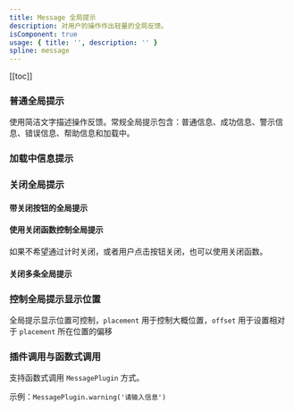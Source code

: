 ```yaml
---
title: Message 全局提示
description: 对用户的操作作出轻量的全局反馈。
isComponent: true
usage: { title: '', description: '' }
spline: message
---
```


[[toc]]

<script>
import Usage from "../DocUsage.svelte"
</script>

<Usage></Usage>



### 普通全局提示

使用简洁文字描述操作反馈。常规全局提示包含：普通信息、成功信息、警示信息、错误信息、帮助信息和加载中。


### 加载中信息提示

### 关闭全局提示

#### 带关闭按钮的全局提示


#### 使用关闭函数控制全局提示

如果不希望通过计时关闭，或者用户点击按钮关闭，也可以使用关闭函数。


#### 关闭多条全局提示


### 控制全局提示显示位置

全局提示显示位置可控制，`placement` 用于控制大概位置，`offset` 用于设置相对于 `placement` 所在位置的偏移


### 插件调用与函数式调用

支持函数式调用 `MessagePlugin` 方式。

示例：`MessagePlugin.warning('请输入信息')`


